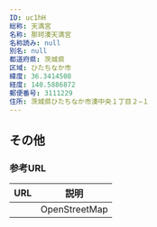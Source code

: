 ```yaml
---
ID: uc1hH
総称: 天満宮
名称: 那珂湊天満宮
名称読み: null
別名: null
都道府県: 茨城県
区域: ひたちなか市
緯度: 36.3414508
経度: 140.5886872
郵便番号: 3111229
住所: 茨城県ひたちなか市湊中央１丁目２−１
---
```


## その他

### 参考URL

| URL | 説明          |
| --- | ------------- |
|     | OpenStreetMap |
